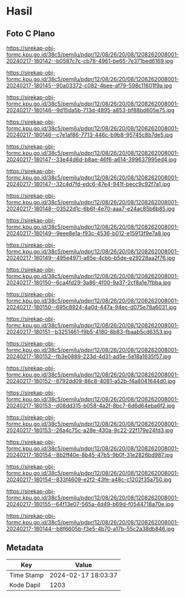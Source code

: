 # Hasil

## Foto C Plano

https://sirekap-obj-formc.kpu.go.id/38c5/pemilu/pdpr/12/08/26/20/08/1208262008001-20240217-180142--b0587c7c-cb78-4961-be65-7e371bed6169.jpg

https://sirekap-obj-formc.kpu.go.id/38c5/pemilu/pdpr/12/08/26/20/08/1208262008001-20240217-180145--90a03372-c082-4bee-af79-598c11601f9a.jpg

https://sirekap-obj-formc.kpu.go.id/38c5/pemilu/pdpr/12/08/26/20/08/1208262008001-20240217-180146--9d15da5b-713d-4895-a853-bf88bd605e75.jpg

https://sirekap-obj-formc.kpu.go.id/38c5/pemilu/pdpr/12/08/26/20/08/1208262008001-20240217-180146--c7e1af86-7713-446c-b9b8-95745c8b7de5.jpg

https://sirekap-obj-formc.kpu.go.id/38c5/pemilu/pdpr/12/08/26/20/08/1208262008001-20240217-180147--33e44d6d-b8ae-46f6-a614-399637995ed4.jpg

https://sirekap-obj-formc.kpu.go.id/38c5/pemilu/pdpr/12/08/26/20/08/1208262008001-20240217-180147--32c4d7fd-edc6-47e4-941f-becc9c92f7a1.jpg

https://sirekap-obj-formc.kpu.go.id/38c5/pemilu/pdpr/12/08/26/20/08/1208262008001-20240217-180148--03522d1c-6b6f-4e70-aaa7-e24ac85b6b85.jpg

https://sirekap-obj-formc.kpu.go.id/38c5/pemilu/pdpr/12/08/26/20/08/1208262008001-20240217-180149--9eee8e1a-f93c-4536-b012-e15913f9e7a8.jpg

https://sirekap-obj-formc.kpu.go.id/38c5/pemilu/pdpr/12/08/26/20/08/1208262008001-20240217-180149--495e4971-a65e-4cbb-b5de-e29228aa2f76.jpg

https://sirekap-obj-formc.kpu.go.id/38c5/pemilu/pdpr/12/08/26/20/08/1208262008001-20240217-180150--6ca4fd29-3a86-4f00-9a37-2cf8a1e7fbba.jpg

https://sirekap-obj-formc.kpu.go.id/38c5/pemilu/pdpr/12/08/26/20/08/1208262008001-20240217-180150--695c8924-4a0d-447a-94ec-d075e78a6031.jpg

https://sirekap-obj-formc.kpu.go.id/38c5/pemilu/pdpr/12/08/26/20/08/1208262008001-20240217-180151--b3251461-f9b5-4180-8b83-fbaab5cd6353.jpg

https://sirekap-obj-formc.kpu.go.id/38c5/pemilu/pdpr/12/08/26/20/08/1208262008001-20240217-180152--fb3e0889-223d-4d31-ad5e-5e18a1635f57.jpg

https://sirekap-obj-formc.kpu.go.id/38c5/pemilu/pdpr/12/08/26/20/08/1208262008001-20240217-180152--8792dd09-86c8-4081-a52b-f4a8041644d0.jpg

https://sirekap-obj-formc.kpu.go.id/38c5/pemilu/pdpr/12/08/26/20/08/1208262008001-20240217-180153--d08dd315-b058-4a2f-8bc7-6d6d64eba6f2.jpg

https://sirekap-obj-formc.kpu.go.id/38c5/pemilu/pdpr/12/08/26/20/08/1208262008001-20240217-180153--26a4c75c-a28e-430a-9c22-22f179e24fd3.jpg

https://sirekap-obj-formc.kpu.go.id/38c5/pemilu/pdpr/12/08/26/20/08/1208262008001-20240217-180154--8b2ff40e-8b45-47b5-9b0f-31e2826bd987.jpg

https://sirekap-obj-formc.kpu.go.id/38c5/pemilu/pdpr/12/08/26/20/08/1208262008001-20240217-180154--833f4609-e2f2-43fe-a48c-c1202f35a750.jpg

https://sirekap-obj-formc.kpu.go.id/38c5/pemilu/pdpr/12/08/26/20/08/1208262008001-20240217-180155--64f13e07-565a-4d49-b69d-f0544718a70e.jpg

https://sirekap-obj-formc.kpu.go.id/38c5/pemilu/pdpr/12/08/26/20/08/1208262008001-20240217-180144--b8f6605b-f3e5-4b70-a17b-55c2a38db846.jpg


## Metadata

| Key        | Value               |
| ---------- | ------------------- |
| Time Stamp | 2024-02-17 18:03:37 |
| Kode Dapil | 1203                |



